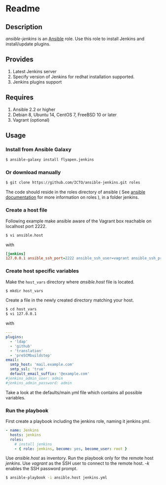 # Readme

## Description

*ansible-jenkins* is an [Ansible](http://ansible.cc) role.
Use this role to install Jenkins and install/update plugins.

## Provides

1. Latest Jenkins server
2. Specify version of Jenkins for redhat installation supported.
3. Jenkins plugins support

## Requires

1. Ansible 2.2 or higher
2. Debian 8, Ubuntu 14, CentOS 7, FreeBSD 10 or later
3. Vagrant (optional)

## Usage

### Install from Ansible Galaxy

```bash
$ ansible-galaxy install flyapen.jenkins
```

### Or download manually

```bash
$ git clone https://github.com/ICTO/ansible-jenkins.git roles
```

The code should reside in the roles directory of ansible ( See [ansible documentation](http://www.ansibleworks.com/docs/playbooks.html#roles) for more information on roles ), in a folder jenkins.

### Create a host file

Following example make ansible aware of the Vagrant box reachable on localhost port 2222.

```bash
$ vi ansible.host
```

with

```ini
[jenkins]
127.0.0.1 ansible_ssh_port=2222 ansible_ssh_user=vagrant ansible_ssh_private_key_file=~/.vagrant.d/insecure_private_key
```

### Create host specific variables

Make the `host_vars` directory where *ansible.host* file is located.

```bash
$ mkdir host_vars
```

Create a file in the newly created directory matching your host.

```bash
$ cd host_vars
$ vi 127.0.0.1
```

with

```yaml
---
plugins:
  - 'ldap'
  - 'github'
  - 'translation'
  - 'preSCMbuildstep'
email:
  smtp_host: 'mail.example.com'
  smtp_ssl: 'true'
  default_email_suffix: '@example.com'
#jenkins_admin_user: admin
#jenkins_admin_password: admin
```

Take a look at the defaults/main.yml file which contains all possible variables.

### Run the playbook


First create a playbook including the jenkins role, naming it jenkins.yml.

```yml
- name: Jenkins
  hosts: jenkins
  roles:
    # install jenkins
    - { role: jenkins, become: yes, become_user: root }
```

Use *ansible.host* as inventory. Run the playbook only for the remote host *jenkins*. Use *vagrant* as the SSH user to connect to the remote host. *-k* enables the SSH password prompt.

```bash
$ ansible-playbook -i ansible.host jenkins.yml
```
